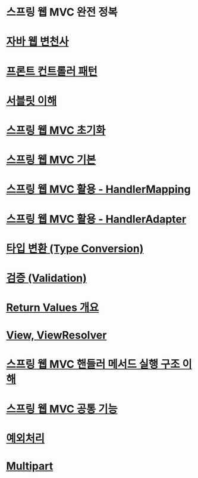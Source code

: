 # 스프링 웹 MVC 완전 정복
# [자바 웹 변천사](/docs/section2.md)
# [프론트 컨트롤러 패턴](/docs/section3.md)
# [서블릿 이해](/docs/section4.md)
# [스프링 웹 MVC 초기화](/docs/section5.md)
# [스프링 웹 MVC 기본](/docs/section6.md)
# [스프링 웹 MVC 활용 - HandlerMapping](/docs/section7.md)
# [스프링 웹 MVC 활용 - HandlerAdapter](/docs/section8.md)
# [타입 변환 (Type Conversion)](/docs/section9.md)
# [검증 (Validation)](/docs/section10.md)
# [Return Values 개요](/docs/section11.md)
# [View, ViewResolver](/docs/section12.md)
# [스프링 웹 MVC 핸들러 메서드 실행 구조 이해](/docs/section13.md)
# [스프링 웹 MVC 공통 기능](/docs/section14.md)
# [예외처리](/docs/section15.md)
# [Multipart](/docs/section16.md)